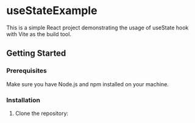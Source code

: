 
# useStateExample

This is a simple React project demonstrating the usage of useState hook with Vite as the build tool.

## Getting Started

### Prerequisites

Make sure you have Node.js and npm installed on your machine.

### Installation

1. Clone the repository:
   ```bash
